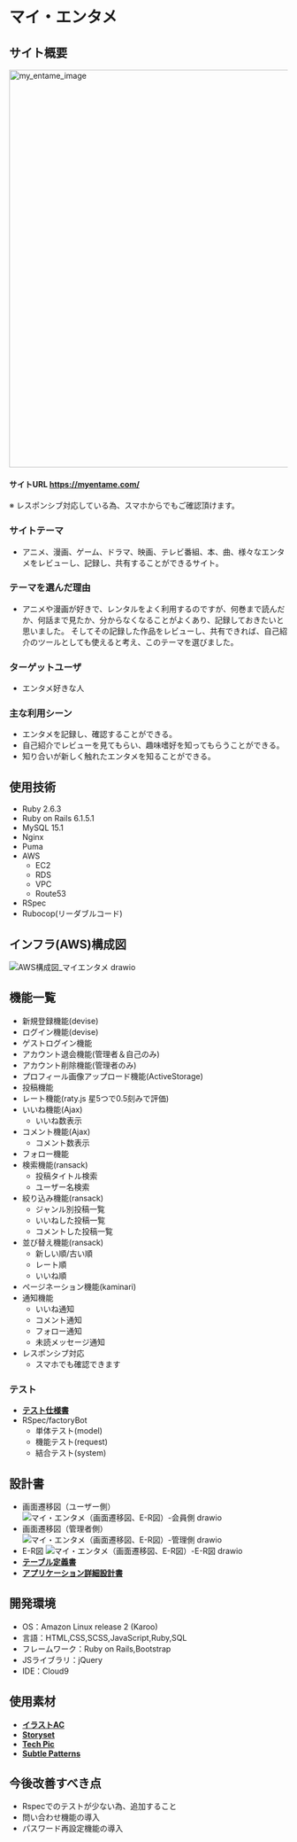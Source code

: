 # マイ・エンタメ

## サイト概要
<img width="718" alt="my_entame_image" src="https://user-images.githubusercontent.com/99108580/172554182-568a20ac-4004-4a38-959a-d001c0e583f9.png">

#### サイトURL https://myentame.com/
※ レスポンシブ対応している為、スマホからでもご確認頂けます。

### サイトテーマ
- アニメ、漫画、ゲーム、ドラマ、映画、テレビ番組、本、曲、様々なエンタメをレビューし、記録し、共有することができるサイト。

### テーマを選んだ理由
- アニメや漫画が好きで、レンタルをよく利用するのですが、何巻まで読んだか、何話まで見たか、分からなくなることがよくあり、記録しておきたいと思いました。
そしてその記録した作品をレビューし、共有できれば、自己紹介のツールとしても使えると考え、このテーマを選びました。

### ターゲットユーザ
- エンタメ好きな人

### 主な利用シーン
- エンタメを記録し、確認することができる。
- 自己紹介でレビューを見てもらい、趣味嗜好を知ってもらうことができる。
- 知り合いが新しく触れたエンタメを知ることができる。

## 使用技術
- Ruby 2.6.3
- Ruby on Rails 6.1.5.1
- MySQL 15.1
- Nginx
- Puma
- AWS
    - EC2
    - RDS
    - VPC
    - Route53
- RSpec
- Rubocop(リーダブルコード)

## インフラ(AWS)構成図
![AWS構成図_マイエンタメ drawio](https://user-images.githubusercontent.com/99108580/173863349-348e3ef0-a6d0-4b22-8c56-00b2013c1c31.png)

## 機能一覧
- 新規登録機能(devise)
- ログイン機能(devise)
- ゲストログイン機能
- アカウント退会機能(管理者＆自己のみ)
- アカウント削除機能(管理者のみ)
- プロフィール画像アップロード機能(ActiveStorage)
- 投稿機能
- レート機能(raty.js 星5つで0.5刻みで評価)
- いいね機能(Ajax)
    - いいね数表示
- コメント機能(Ajax)
    - コメント数表示
- フォロー機能
- 検索機能(ransack)
    - 投稿タイトル検索
    - ユーザー名検索
- 絞り込み機能(ransack)
    - ジャンル別投稿一覧
    - いいねした投稿一覧
    - コメントした投稿一覧
- 並び替え機能(ransack)
    - 新しい順/古い順
    - レート順
    - いいね順
- ページネーション機能(kaminari)
- 通知機能
    - いいね通知
    - コメント通知
    - フォロー通知
    - 未読メッセージ通知
- レスポンシブ対応
    - スマホでも確認できます

### テスト
- [**テスト仕様書**](https://docs.google.com/spreadsheets/d/1qWFT5Y5v1nOheiFOOk85ZPNq4w_GPbFC/edit?usp=sharing&ouid=110514537080918976334&rtpof=true&sd=true)
- RSpec/factoryBot
    - 単体テスト(model)
    - 機能テスト(request)
    - 結合テスト(system)

## 設計書
- 画面遷移図（ユーザー側）
![マイ・エンタメ（画面遷移図、E-R図）-会員側 drawio](https://user-images.githubusercontent.com/99108580/173503457-35e827d2-bf61-4ee3-9bec-5d60a312386c.png)
- 画面遷移図（管理者側）
![マイ・エンタメ（画面遷移図、E-R図）-管理側 drawio](https://user-images.githubusercontent.com/99108580/172556203-45629c8b-2317-4173-a46e-9c2765a3de1d.png)
- E-R図
![マイ・エンタメ（画面遷移図、E-R図）-E-R図 drawio](https://user-images.githubusercontent.com/99108580/173503436-0b1b6b80-a91d-48e6-b72e-8e6e808e4b65.png)
- [**テーブル定義書**](https://docs.google.com/spreadsheets/d/1h_4w1nNzXQazNh-1fCNcwaOjVJf7ciCLhZBSscM9bxw/edit?usp=sharing)
- [**アプリケーション詳細設計書**](https://docs.google.com/spreadsheets/d/1Hah5XAJJVKxdDH7jzXfldODtVYThYdvfeUGHF_fn2Vo/edit?usp=sharing)

## 開発環境
- OS：Amazon Linux release 2 (Karoo)
- 言語：HTML,CSS,SCSS,JavaScript,Ruby,SQL
- フレームワーク：Ruby on Rails,Bootstrap
- JSライブラリ：jQuery
- IDE：Cloud9

## 使用素材
- [**イラストAC**](https://www.ac-illust.com/)
- [**Storyset**](https://storyset.com/)
- [**Tech Pic**](http://tech-pic.com/)
- [**Subtle Patterns**](https://www.toptal.com/designers/subtlepatterns/)

## 今後改善すべき点
- Rspecでのテストが少ない為、追加すること
- 問い合わせ機能の導入
- パスワード再設定機能の導入
<!--- リファクタリングに挑戦-->